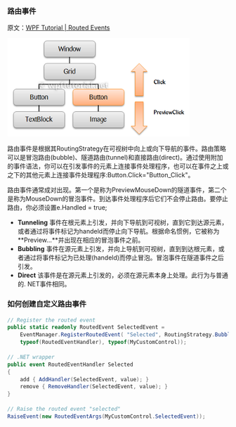### 路由事件

原文：[WPF Tutorial | Routed Events](https://www.wpftutorial.net/RoutedEvents.html)

<img src="Images/02.png" alt="00" style="zoom:80%;" />

路由事件是根据其RoutingStrategy在可视树中向上或向下导航的事件。路由策略可以是冒泡路由(bubble)、隧道路由(tunnel)和直接路由(direct)。通过使用附加的事件语法，你可以在引发事件的元素上连接事件处理程序，也可以在事件之上或之下的其他元素上连接事件处理程序:Button.Click="Button_Click"。

路由事件通常成对出现。第一个是称为PreviewMouseDown的隧道事件，第二个是称为MouseDown的冒泡事件。到达事件处理程序后它们不会停止路由。要停止路由，你必须设置e.Handled = true;

- **Tunneling** 事件在根元素上引发，并向下导航到可视树，直到它到达源元素，或者通过将事件标记为handeld而停止向下导航。根据命名惯例，它被称为**Preview…**并出现在相应的冒泡事件之前。
- **Bubbling** 事件在源元素上引发，并向上导航到可视树，直到到达根元素，或者通过将事件标记为已处理(handeld)而停止冒泡。冒泡事件在隧道事件之后引发。
- **Direct** 该事件是在源元素上引发的，必须在源元素本身上处理。此行为与普通的. NET事件相同。

### 如何创建自定义路由事件

```c#
// Register the routed event
public static readonly RoutedEvent SelectedEvent = 
    EventManager.RegisterRoutedEvent( "Selected", RoutingStrategy.Bubble, 
    typeof(RoutedEventHandler), typeof(MyCustomControl));
 
// .NET wrapper
public event RoutedEventHandler Selected
{
    add { AddHandler(SelectedEvent, value); } 
    remove { RemoveHandler(SelectedEvent, value); }
}
 
// Raise the routed event "selected"
RaiseEvent(new RoutedEventArgs(MyCustomControl.SelectedEvent));
```

